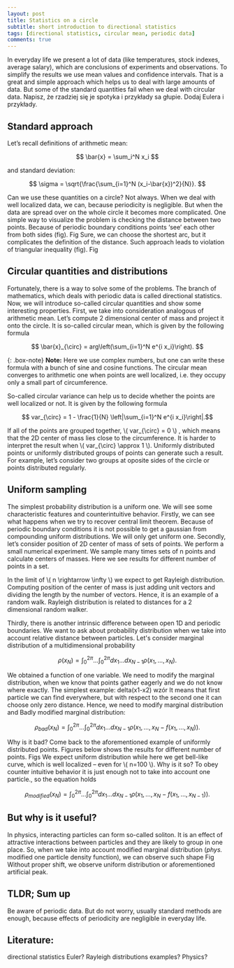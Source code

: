 ```yaml
---
layout: post
title: Statistics on a circle
subtitle: short introduction to directional statistics
tags: [directional statistics, circular mean, periodic data]
comments: true
---
```

In everyday life we present a lot of data (like temperatures, stock indexes, average salary), which are conclusions of experiments and observations. To simplify the results we use mean values and confidence intervals. That is a great and simple approach which helps us to deal with large amounts of data. But some of the standard quantities fail when we deal with circular data. Napisz, że rzadziej się je spotyka i przykłady sa głupie. Dodaj Eulera i przykłady. 
## Standard approach
Let’s recall definitions of arithmetic mean:

$$ \bar{x} = \sum_i^N x_i $$

and standard deviation:

$$ \sigma = \sqrt{\frac{\sum_{i=1}^N (x_i-\bar{x})^2}{N}}. $$

Can we use these quantities on a circle? Not always. When we deal with well localized data, we can, because periodicity is negligible. But when the data are spread over on the whole circle it becomes more complicated. One simple way to visualize the problem is checking the distance between two points. Because of periodic boundary conditions points ‘see’ each other from both sides (fig). 
Fig
Sure, we can choose the shortest arc, but it complicates the definition of the distance. Such approach leads to violation of triangular inequality (fig).
Fig

## Circular quantities and distributions
Fortunately, there is a way to solve some of the problems. The branch of mathematics, which deals with periodic data is called directional statistics. Now, we will introduce so-called circular quantities and show some interesting properties. 
First, we take into consideration analogous of arithmetic mean. Let’s compute 2 dimensional center of mass and project it onto the circle. It is so-called circular mean, which is given by the following formula

$$ \bar{x}_{\circ} = arg\left(\sum_{i=1}^N  e^{i x_i}\right). $$

{: .box-note}
**Note:** Here we use complex numbers, but one can write these formula with a bunch of sine and cosine functions. The circular mean converges to arithmetic one when points are well localized, i.e. they occupy only a small part of circumference. 

So-called circular variance can help us to decide whether the points are well localized or not. It is given by the following formula

$$ var_{\circ} = 1 - \frac{1}{N} \left|\sum_{i=1}^N  e^{i x_i}\right|.$$

If all of the points are grouped together, \\( var_{\circ}  = 0 \\) , which means that the 2D center of mass lies close to the circumference. It is harder to interpret the result when \\( var_{\circ}  \approx 1 \\). Uniformly distributed points or uniformly distributed groups of points can generate such a result. For example, let’s consider two groups at oposite sides of the circle or points distributed regularly.

## Uniform sampling
The simplest probability distribution is a uniform one. We will see some characteristic features and counterintuitive behavior. Firstly, we can see what happens when we try to recover central limit theorem. Because of periodic boundary conditions it is not possible to get a gaussian from compounding uniform distributions. We will only get uniform one.
Secondly, let’s consider position of 2D center of mass of sets of points. We perform a small numerical experiment. We sample many times sets of n points and calculate centers of masses. Here we see results for different number of points in a set. 

In the limit of \\( n \rightarrow \infty \\) we expect to get Rayleigh distribution. Computing position of the center of mass is just adding unit vectors and dividing the length by the number of vectors. Hence, it is an example of a random walk. Rayleigh distribution is related to distances for a 2 dimensional random walker.

Thirdly, there is another intrinsic difference between open 1D and periodic boundaries. We want to ask about probability distribution when we take into account relative distance between particles. Let's consider marginal distribution of a multidimensional probability

$$  \rho(x_N) = \int_0^{2 \pi} … \int_0^{2 \pi} dx_1 … dx_{N-1} \rho(x_1,…,x_N).  $$

We obtained a function of one variable. We need to modify the marginal distribution, when we know that points gather eagerly and we do not know where exactly. The simplest example:
delta(x1-x2)
wzór
It means that first particle we can find everywhere, but with respect to the second one it can choose only zero distance. Hence, we need to modify marginal distribution and 
Badly modified marginal distribution:

$$  \rho_{bad}(x_N) = \int_0^{2 \pi} … \int_0^{2 \pi} dx_1 … dx_{N-1} \rho(x_1,…,x_N - f(x_1,…,x_N)).  $$

Why is it bad? Come back to the aforementioned example of uniformly distributed points. Figures below shows the results for different number of points.
Figs
We expect uniform distribution while here we get bell-like curve, which is well localized – even for \\( n=100 \\).  Why is it so? 
To obey counter intuitive behavior it is just enough not to take into account one particle., so the equation holds

$$  \rho_{modified}(x_N) = \int_0^{2 \pi} … \int_0^{2 \pi} dx_1 … dx_{N-1} \rho(x_1,…,x_N - f(x_1,…,x_{N-1})).  $$


## But why is it useful?
In physics, interacting particles can form so-called soliton. It is an effect of attractive interactions between particles and they are likely to group in one place. So, when we take into account modified marginal distribution (_phys._ modified one particle density function), we can observe such shape
Fig
Without proper shift, we observe uniform distribution or aforementioned artificial peak.

## TLDR; Sum up
Be aware of periodic data. But do not worry, usually standard methods are enough, because effects of periodicity are negligible in everyday life. 

## Literature:
directional statistics
Euler?
Rayleigh distributions
examples? Physics?
